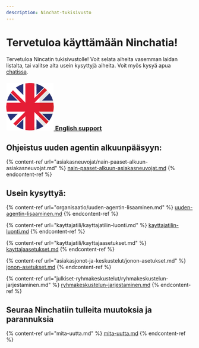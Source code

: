 ```yaml
---
description: Ninchat-tukisivusto
---
```


# Tervetuloa käyttämään Ninchatia!

Tervetuloa Nincatin tukisivustolle! Voit selata aiheita vasemman laidan listalta, tai valitse alta usein kysyttyjä aiheita. Voit myös kysyä apua [chatissa](https://ninchat.com/contact). &#x20;

### [<img src=".gitbook/assets/en.png" alt="" data-size="line"> English support](https://support.ninchat.com/ninchat-support/v/english/)

## Ohjeistus uuden agentin alkuunpääsyyn:

{% content-ref url="asiakasneuvojat/nain-paaset-alkuun-asiakasneuvojat.md" %}
[nain-paaset-alkuun-asiakasneuvojat.md](asiakasneuvojat/nain-paaset-alkuun-asiakasneuvojat.md)
{% endcontent-ref %}

## Usein kysyttyä:

{% content-ref url="organisaatio/uuden-agentin-lisaaminen.md" %}
[uuden-agentin-lisaaminen.md](organisaatio/uuden-agentin-lisaaminen.md)
{% endcontent-ref %}

{% content-ref url="kayttajatili/kayttajatilin-luonti.md" %}
[kayttajatilin-luonti.md](kayttajatili/kayttajatilin-luonti.md)
{% endcontent-ref %}

{% content-ref url="kayttajatili/kayttajaasetukset.md" %}
[kayttajaasetukset.md](kayttajatili/kayttajaasetukset.md)
{% endcontent-ref %}

{% content-ref url="asiakasjonot-ja-keskustelut/jonon-asetukset.md" %}
[jonon-asetukset.md](asiakasjonot-ja-keskustelut/jonon-asetukset.md)
{% endcontent-ref %}

{% content-ref url="julkiset-ryhmakeskustelut/ryhmakeskustelun-jarjestaminen.md" %}
[ryhmakeskustelun-jarjestaminen.md](julkiset-ryhmakeskustelut/ryhmakeskustelun-jarjestaminen.md)
{% endcontent-ref %}

## Seuraa Ninchatiin tulleita muutoksia ja parannuksia

{% content-ref url="mita-uutta.md" %}
[mita-uutta.md](mita-uutta.md)
{% endcontent-ref %}
